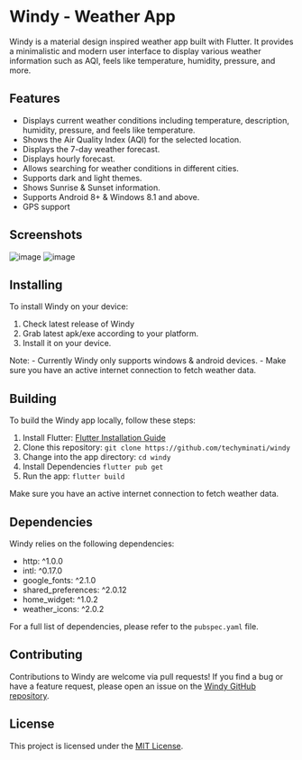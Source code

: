 # Windy - Weather App

Windy is a material design inspired weather app built with Flutter. It provides a minimalistic and modern user interface to display various weather information such as AQI, feels like temperature, humidity, pressure, and more.

## Features

- Displays current weather conditions including temperature, description, humidity, pressure, and feels like temperature.
- Shows the Air Quality Index (AQI) for the selected location.
- Displays the 7-day weather forecast.
- Displays hourly forecast.
- Allows searching for weather conditions in different cities.
- Supports dark and light themes.
- Shows Sunrise & Sunset information.
- Supports Android 8+ & Windows 8.1 and above. 
- GPS support

## Screenshots

![image](https://github.com/techyminati/windy/assets/63485082/5939d548-37a4-4dd1-827c-95331d0e8828)
![image](https://github.com/techyminati/windy/assets/63485082/9c7e7cd0-7925-4b57-9e83-b0036e5534cf)


## Installing

To install Windy on your device:

1. Check latest release of Windy
2. Grab latest apk/exe according to your platform.
3. Install it on your device.

Note: - Currently Windy only supports windows & android devices.
      - Make sure you have an active internet connection to fetch weather data.

## Building

To build the Windy app locally, follow these steps:

1. Install Flutter: [Flutter Installation Guide](https://flutter.dev/docs/get-started/install)
2. Clone this repository: `git clone https://github.com/techyminati/windy`
3. Change into the app directory: `cd windy`
4. Install Dependencies `flutter pub get`
5. Run the app: `flutter build`

Make sure you have an active internet connection to fetch weather data.

## Dependencies

Windy relies on the following dependencies:

- http: ^1.0.0
- intl: ^0.17.0
- google_fonts: ^2.1.0
- shared_preferences: ^2.0.12
- home_widget: ^1.0.2
- weather_icons: ^2.0.2

For a full list of dependencies, please refer to the `pubspec.yaml` file.

## Contributing

Contributions to Windy are welcome via pull requests! If you find a bug or have a feature request, please open an issue on the [Windy GitHub repository](https://github.com/techyminati/windy).

## License

This project is licensed under the [MIT License](LICENSE).
